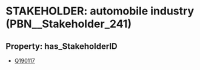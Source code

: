 # STAKEHOLDER: __automobile industry__ (PBN__Stakeholder_241)

## Property: has_StakeholderID

* [Q190117](Q190117)

